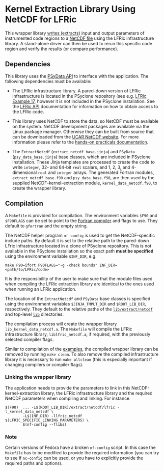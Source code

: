 <!--
## Licence

-------------------------------------------------------------------------------

BSD 3-Clause License

Copyright (c) 2020-2021, Science and Technology Facilities Council.
All rights reserved.

Redistribution and use in source and binary forms, with or without
modification, are permitted provided that the following conditions are met:

* Redistributions of source code must retain the above copyright notice, this
  list of conditions and the following disclaimer.

* Redistributions in binary form must reproduce the above copyright notice,
  this list of conditions and the following disclaimer in the documentation
  and/or other materials provided with the distribution.

* Neither the name of the copyright holder nor the names of its
  contributors may be used to endorse or promote products derived from
  this software without specific prior written permission.

THIS SOFTWARE IS PROVIDED BY THE COPYRIGHT HOLDERS AND CONTRIBUTORS
"AS IS" AND ANY EXPRESS OR IMPLIED WARRANTIES, INCLUDING, BUT NOT
LIMITED TO, THE IMPLIED WARRANTIES OF MERCHANTABILITY AND FITNESS
FOR A PARTICULAR PURPOSE ARE DISCLAIMED. IN NO EVENT SHALL THE
COPYRIGHT HOLDER OR CONTRIBUTORS BE LIABLE FOR ANY DIRECT, INDIRECT,
INCIDENTAL, SPECIAL, EXEMPLARY, OR CONSEQUENTIAL DAMAGES (INCLUDING,
BUT NOT LIMITED TO, PROCUREMENT OF SUBSTITUTE GOODS OR SERVICES;
LOSS OF USE, DATA, OR PROFITS; OR BUSINESS INTERRUPTION) HOWEVER
CAUSED AND ON ANY THEORY OF LIABILITY, WHETHER IN CONTRACT, STRICT
LIABILITY, OR TORT (INCLUDING NEGLIGENCE OR OTHERWISE) ARISING IN
ANY WAY OUT OF THE USE OF THIS SOFTWARE, EVEN IF ADVISED OF THE
POSSIBILITY OF SUCH DAMAGE.

-------------------------------------------------------------------------------
Authors: J. Henrichs, Bureau of Meteorology,
         I. Kavcic, Met Office
-->

# Kernel Extraction Library Using NetCDF for LFRic

This wrapper library [writes (extracts)](
https://psyclone.readthedocs.io/en/stable/psyke.html) input and output
parameters of instrumented code regions to a [NetCDF file](
https://psyclone.readthedocs.io/en/stable/psyke.html#netcdf-extraction-example)
using the LFRic infrastructure library. A stand-alone driver can then be
used to rerun this specific code region and verify the results (or
compare performance).

## Dependencies

This library uses the [PSyData API](
https://psyclone.readthedocs.io/en/stable/psy_data.html) to interface with
the application. The following dependencies must be available:

- The LFRic infrastructure library. A pared-down version of LFRic
  infrastructure is located in the PSyclone repository (see e.g.
  [LFRic Example 17](
  https://github.com/stfc/PSyclone/tree/master/examples/lfric/eg17), however
  it is not included in the PSyclone installation. See the [LFRic API](
  https://psyclone.readthedocs.io/en/stable/dynamo0p3.html) documentation
  for information on how to obtain access to the LFRic code.

- This library uses NetCDF to store the data, so NetCDF must
  be available on the system. NetCDF development packages are available via
  the Linux package manager. Otherwise they can be built from source that
  can be downloaded from the [UCAR NetCDF website](
  https://www.unidata.ucar.edu/software/netcdf). For more information please
  refer to the [hands-on practicals documentation](
  https://github.com/stfc/PSyclone/tree/master/tutorial/practicals#netcdf-library-lfric-examples).

- The ``ExtractNetcdf`` (``extract_netcdf_base.jinja``) and ``PSyData``
  (``psy_data_base.jinja``) base classes, which are included in PSyclone
  installation. These Jinja templates are processed to create the
  code to write ``integer``, 32- and 64-bit ``real`` scalars, and 1, 2, 3,
  and 4-dimensional ``real`` and ``integer`` arrays. The generated Fortran
  modules, ``extract_netcdf_base.f90`` and ``psy_data_base.f90``, are then
  used by the supplied NetCDF-kernel-extraction module,
  ``kernel_data_netcdf.f90``, to create the wrapper library.

## Compilation

A ``Makefile`` is provided for compilation. The environment variables
``$F90`` and ``$F90FLAGS`` can be set to point to the [Fortran compiler](
../../../README.md#compilation) and flags to use. They default to
``gfortran`` and the empty string.

The NetCDF helper program ``nf-config`` is used to get the NetCDF-specific
include paths. By default it is set to the relative path to the pared-down
LFric infrastructure located in a clone of PSyclone repository. This
is not available in the PSyclone installation so the exact path
**must be specified** using the environment variable ``$INF_DIR``, e.g.

```shell
make F90=ifort F90FLAGS="-g -check bounds" INF_DIR=<path/to/LFRic/code>
```

It is the responsibility of the user to make sure that the module files
used when compiling the LFRic extraction library are identical to the ones
used when running an LFRic application.

The location of the ``ExtractNetcdf`` and ``PSyData`` base classes is
specified using the environment variables ``$JINJA_TMPLT_DIR`` and
``$ROOT_LIB_DIR``, respectively. They default to the relative paths of the
[``lib/extract/netcdf``](../) and top-level [``lib``](../../../) directories.

The compilation process will create the wrapper library
``lib_kernel_data_netcdf.a``. The ``Makefile`` will compile the LFRic
infrastructure library, ``liblfric_netcdf.a``, if required, with the
previously selected compiler flags.

Similar to compilation of the [examples](
https://psyclone.readthedocs.io/en/latest/examples.html#compilation), the
compiled wrapper library can be removed by running ``make clean``. To also
remove the compiled infrastructure library it is necessary to run
``make allclean`` (this is especially important if changing compilers
or compiler flags).

### Linking the wrapper library

The application needs to provide the parameters to link in this
NetCDF-kernel-extraction library, the LFRic infrastructure library and
the required NetCDF parameters when compiling and linking. For instance:

```shell
$(F90)  ... -L$(ROOT_LIB_DIR)/extract/netcdf/lfric -l_kernel_data_netcdf \
        -L$(INF_DIR) -llfric_netcdf $(LFRIC_SPECIFIC_LINKING_PARAMETERS) \
        $(nf-config --flibs)
```

### Note

Certain versions of Fedora have a broken ``nf-config`` script. In
this case the ``Makefile`` has to be modified to provide the required
information (you can try to see if ``nc-config`` can be used,
or you have to explicitly provide the required paths and options).
